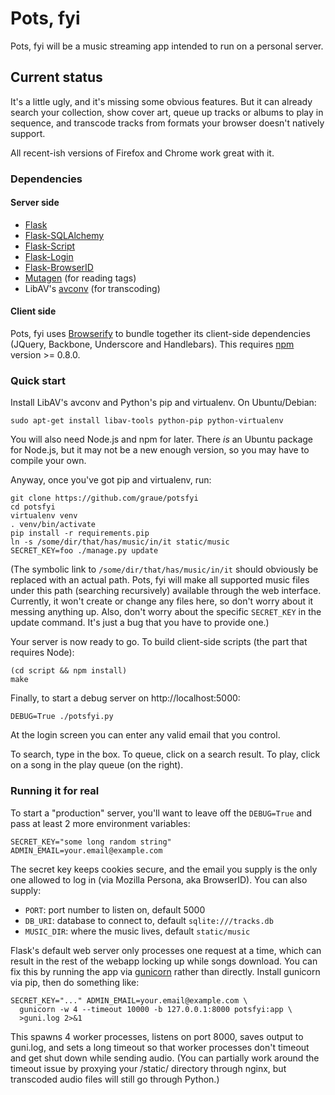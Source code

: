 # Pots, fyi

Pots, fyi will be a music streaming app
intended to run on a personal server.

## Current status

It's a little ugly, and it's missing some obvious features.
But it can already search your collection, show cover art,
queue up tracks or albums to play in sequence,
and transcode tracks from formats your browser doesn't natively support.

All recent-ish versions of Firefox and Chrome work great with it.


### Dependencies

#### Server side

 * [Flask](http://flask.pocoo.org)
 * [Flask-SQLAlchemy](http://packages.python.org/Flask-SQLAlchemy/)
 * [Flask-Script](http://flask-script.readthedocs.org/)
 * [Flask-Login](https://pypi.python.org/pypi/Flask-Login)
 * [Flask-BrowserID](https://pypi.python.org/pypi/Flask-BrowserID)
 * [Mutagen](https://code.google.com/p/mutagen/) (for reading tags)
 * LibAV's [avconv](https://libav.org/avconv.html) (for transcoding)

#### Client side

Pots, fyi uses [Browserify](http://browserify.org/) to bundle together
its client-side dependencies (JQuery, Backbone, Underscore and Handlebars).
This requires [npm](http://npmjs.org/) version >= 0.8.0.

### Quick start

Install LibAV's avconv and Python's pip and virtualenv. On Ubuntu/Debian:

    sudo apt-get install libav-tools python-pip python-virtualenv

You will also need Node.js and npm for later. There *is* an Ubuntu package
for Node.js, but it may not be a new enough version, so you may have to
compile your own.

Anyway, once you've got pip and virtualenv, run:

    git clone https://github.com/graue/potsfyi
    cd potsfyi
    virtualenv venv
    . venv/bin/activate
    pip install -r requirements.pip
    ln -s /some/dir/that/has/music/in/it static/music
    SECRET_KEY=foo ./manage.py update

(The symbolic link to `/some/dir/that/has/music/in/it` should obviously be
replaced with an actual path. Pots, fyi will make all supported music files
under this path (searching recursively) available through the web interface.
Currently, it won't create or change any files here, so don't worry about it
messing anything up. Also, don't worry about the specific `SECRET_KEY` in
the update command. It's just a bug that you have to provide one.)

Your server is now ready to go.
To build client-side scripts (the part that requires Node):

    (cd script && npm install)
    make

Finally, to start a debug server on http://localhost:5000:

    DEBUG=True ./potsfyi.py

At the login screen you can enter any valid email that you control.

To search, type in the box.
To queue, click on a search result.
To play, click on a song in the play queue (on the right).

### Running it for real

To start a "production" server, you'll want to leave off the `DEBUG=True`
and pass at least 2 more environment variables:

    SECRET_KEY="some long random string"
    ADMIN_EMAIL=your.email@example.com

The secret key keeps cookies secure,
and the email you supply is the only one allowed
to log in (via Mozilla Persona, aka BrowserID).
You can also supply:

 * `PORT`: port number to listen on, default 5000
 * `DB_URI`: database to connect to, default `sqlite:///tracks.db`
 * `MUSIC_DIR`: where the music lives, default `static/music`

Flask's default web server only processes one request at a time,
which can result in the rest of the webapp locking up
while songs download.
You can fix this by running the app via [gunicorn](http://gunicorn.org)
rather than directly. Install gunicorn via pip, then do something like:

    SECRET_KEY="..." ADMIN_EMAIL=your.email@example.com \
      gunicorn -w 4 --timeout 10000 -b 127.0.0.1:8000 potsfyi:app \
      >guni.log 2>&1

This spawns 4 worker processes, listens on port 8000, saves output to
guni.log, and sets a long timeout so that worker processes don't timeout
and get shut down while sending audio. (You can partially work around the
timeout issue by proxying your /static/ directory through nginx, but
transcoded audio files will still go through Python.)
